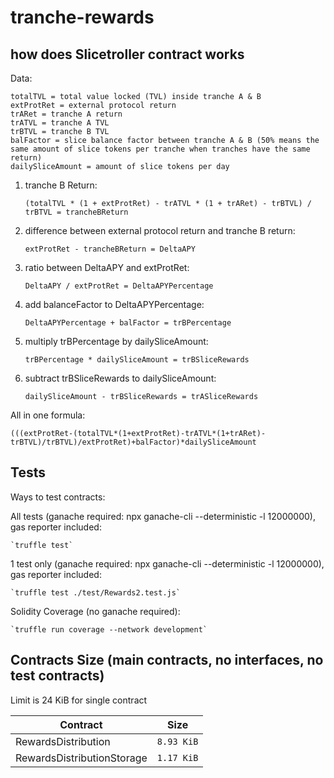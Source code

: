 # tranche-rewards

## how does Slicetroller contract works

Data: 

    totalTVL = total value locked (TVL) inside tranche A & B
    extProtRet = external protocol return
    trARet = tranche A return
    trATVL = tranche A TVL
    trBTVL = tranche B TVL
    balFactor = slice balance factor between tranche A & B (50% means the same amount of slice tokens per tranche when tranches have the same return) 
    dailySliceAmount = amount of slice tokens per day


1. tranche B Return:

    `(totalTVL * (1 + extProtRet) - trATVL * (1 + trARet) - trBTVL) / trBTVL = trancheBReturn`

2. difference between external protocol return and tranche B return:

    `extProtRet - trancheBReturn = DeltaAPY`

3. ratio between DeltaAPY and extProtRet:

    `DeltaAPY / extProtRet = DeltaAPYPercentage`

4. add balanceFactor to DeltaAPYPercentage:

    `DeltaAPYPercentage + balFactor = trBPercentage`

5. multiply trBPercentage by dailySliceAmount:

    `trBPercentage * dailySliceAmount = trBSliceRewards`

6. subtract trBSliceRewards to dailySliceAmount: 

    `dailySliceAmount - trBSliceRewards = trASliceRewards`

All in one formula:

    (((extProtRet-(totalTVL*(1+extProtRet)-trATVL*(1+trARet)-trBTVL)/trBTVL)/extProtRet)+balFactor)*dailySliceAmount

## Tests

Ways to test contracts:

All tests (ganache required: npx ganache-cli --deterministic -l 12000000), gas reporter included:

    `truffle test`   

1 test only (ganache required: npx ganache-cli --deterministic -l 12000000), gas reporter included:

    `truffle test ./test/Rewards2.test.js`   

Solidity Coverage (no ganache required):

    `truffle run coverage --network development`   
    
     

## Contracts Size (main contracts, no interfaces, no test contracts)
Limit is 24 KiB for single contract
<table>
    <thead>
      <tr>
        <th>Contract</th>
        <th>Size</th>
      </tr>
    </thead>
    <tbody>
        <tr>
            <td>RewardsDistribution</td>
            <td><code>8.93 KiB</code></td>
        </tr>
        <tr>
            <td>RewardsDistributionStorage</td>
            <td><code>1.17 KiB</code></td>
        </tr>
    </tbody>
  </table>
